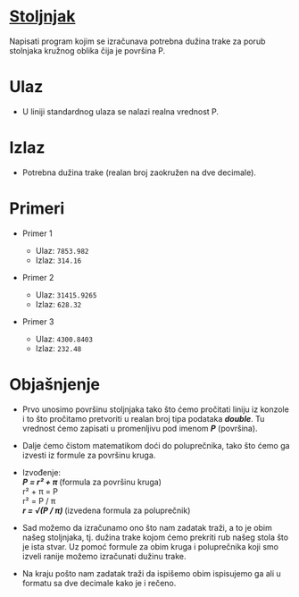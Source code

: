 # [Stoljnjak](https://petlja.org/sr-Latn-RS/biblioteka/r/Zbirka/stolnjak)

Napisati program kojim se izračunava potrebna dužina trake za porub stolnjaka kružnog oblika čija je površina P.

# Ulaz

- U liniji standardnog ulaza se nalazi realna vrednost P.

# Izlaz

- Potrebna dužina trake (realan broj zaokružen na dve decimale).

# Primeri

- Primer 1

  - Ulaz: `7853.982`
  - Izlaz: `314.16`

- Primer 2

  - Ulaz: `31415.9265`
  - Izlaz: `628.32`

- Primer 3

  - Ulaz: `4300.8403`
  - Izlaz: `232.48`

# Objašnjenje

- Prvo unosimo površinu stoljnjaka tako što ćemo pročitati liniju iz konzole i to što pročitamo pretvoriti u realan broj tipa podataka **_double_**. Tu vrednost ćemo zapisati u promenljivu pod imenom **_P_** (površina).

- Dalje ćemo čistom matematikom doći do poluprečnika, tako što ćemo ga izvesti iz formule za površinu kruga.

- Izvođenje:
  <br> <strong><em> P = r² + π </em></strong> (formula za površinu kruga)
  <br> r² + π = P
  <br> r² = P / π
  <br> <strong><em> r = √(P / π) </em></strong> (izvedena formula za poluprečnik)

- Sad možemo da izračunamo ono što nam zadatak traži, a to je obim našeg stoljnjaka, tj. dužina trake kojom ćemo prekriti rub našeg stola što je ista stvar. Uz pomoć formule za obim kruga i poluprečnika koji smo izveli ranije možemo izračunati dužinu trake.

- Na kraju pošto nam zadatak traži da ispišemo obim ispisujemo ga ali u formatu sa dve decimale kako je i rečeno.
